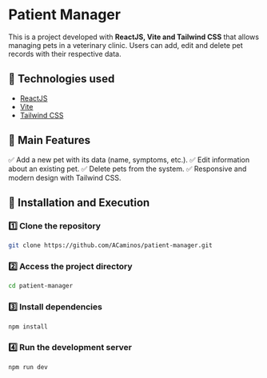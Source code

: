 # Patient Manager

This is a project developed with **ReactJS, Vite and Tailwind CSS** that allows managing pets in a veterinary clinic. Users can add, edit and delete pet records with their respective data.

## 🚀 Technologies used

- [ReactJS](https://react.dev/)
- [Vite](https://vitejs.dev/)
- [Tailwind CSS](https://tailwindcss.com/)

## 📌 Main Features

✅ Add a new pet with its data (name, symptoms, etc.).
✅ Edit information about an existing pet.
✅ Delete pets from the system.
✅ Responsive and modern design with Tailwind CSS.

## 📂 Installation and Execution

### 1️⃣ Clone the repository
```bash
git clone https://github.com/ACaminos/patient-manager.git
```
### 2️⃣ Access the project directory
```bash
cd patient-manager
```

### 3️⃣ Install dependencies
```bash
npm install
```

### 4️⃣ Run the development server
```bash
npm run dev
```

